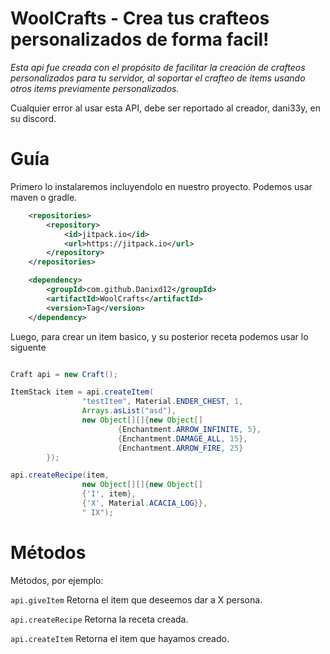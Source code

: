 # WoolCrafts - Crea tus crafteos personalizados de forma facil!

*Esta api fue creada con el propósito de facilitar la creación de crafteos personalizados para tu servidor, al soportar el crafteo de items usando otros items previamente personalizados.* 

Cualquier error al usar esta API, debe ser reportado al creador, dani33y, en su discord.

# Guía

Primero lo instalaremos incluyendolo en nuestro proyecto. Podemos usar maven o gradle.

```xml
	<repositories>
		<repository>
		    <id>jitpack.io</id>
		    <url>https://jitpack.io</url>
		</repository>
	</repositories>

	<dependency>
	    <groupId>com.github.Danixd12</groupId>
	    <artifactId>WoolCrafts</artifactId>
	    <version>Tag</version>
	</dependency>
```

Luego, para crear un item basico, y su posterior receta podemos usar lo siguente

```java

Craft api = new Craft();

ItemStack item = api.createItem(
                "testItem", Material.ENDER_CHEST, 1,
                Arrays.asList("asd"),
                new Object[][]{new Object[]
                        {Enchantment.ARROW_INFINITE, 5},
                        {Enchantment.DAMAGE_ALL, 15},
                        {Enchantment.ARROW_FIRE, 25}
        });

api.createRecipe(item,
                new Object[][]{new Object[]
                {'I', item},
                {'X', Material.ACACIA_LOG}},
                " IX");

```

# Métodos

Métodos, por ejemplo:

`api.giveItem` Retorna el item que deseemos dar a X persona.

`api.createRecipe` Retorna la receta creada.

`api.createItem` Retorna el item que hayamos creado.
